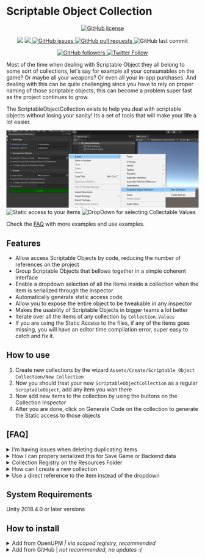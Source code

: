 # Scriptable Object Collection

<p align="center">
    <a href="https://github.com/brunomikoski/ScriptableObjectCollection/blob/master/LICENSE.md">
		<img alt="GitHub license" src ="https://img.shields.io/github/license/Thundernerd/Unity3D-PackageManagerModules" />
	</a>

</p> 
<p align="center">
	<a href="https://www.codacy.com/gh/brunomikoski/ScriptableObjectCollection/dashboard?utm_source=github.com&amp;utm_medium=referral&amp;utm_content=brunomikoski/ScriptableObjectCollection&amp;utm_campaign=Badge_Grade"><img src="https://app.codacy.com/project/badge/Grade/468941ad106648fc952ee1871840af9f"/></a>
    <a href="https://openupm.com/packages/com.brunomikoski.scriptableobjectcollection/">
        <img src="https://img.shields.io/npm/v/com.brunomikoski.scriptableobjectcollection?label=openupm&amp;registry_uri=https://package.openupm.com" />
    </a>

  <a href="https://github.com/brunomikoski/ScriptableObjectCollection/issues">
     <img alt="GitHub issues" src ="https://img.shields.io/github/issues/brunomikoski/ScriptableObjectCollection" />
  </a>

  <a href="https://github.com/brunomikoski/ScriptableObjectCollection/pulls">
   <img alt="GitHub pull requests" src ="https://img.shields.io/github/issues-pr/brunomikoski/ScriptableObjectCollection" />
  </a>
  
  <img alt="GitHub last commit" src ="https://img.shields.io/github/last-commit/brunomikoski/ScriptableObjectCollection" />
</p>

<p align="center">
    	<a href="https://github.com/brunomikoski">
        	<img alt="GitHub followers" src="https://img.shields.io/github/followers/brunomikoski?style=social">
	</a>	
	<a href="https://twitter.com/brunomikoski">
		<img alt="Twitter Follow" src="https://img.shields.io/twitter/follow/brunomikoski?style=social">
	</a>
</p>



Most of the time when dealing with Scriptable Object they all belong to some sort of collections, let's say for example all your consumables on the game? Or maybe all your weapons? Or even all your in-app purchases. And dealing with this can be quite challenging since you have to rely on proper naming of those scriptable objects, this can become a problem super fast as the project continues to grow.

The ScriptableObjectCollection exists to help you deal with scriptable objects without losing your sanity! Its a set of tools that will make your life a lot easier.


![wizard](/Documentation~/create-collection-wizzard.png)
![Static access to your items](https://github.com/brunomikoski/ScriptableObjectCollection/blob/master/Documentation~/code-access.gif)
![DropDown for selecting Collectable Values](https://github.com/brunomikoski/ScriptableObjectCollection/blob/master/Documentation~/property-drawer.gif)

Check the [FAQ](https://github.com/brunomikoski/ScriptableObjectCollection/wiki/FAQ) with more examples and use examples.


## Features
- Allow access Scriptable Objects by code, reducing the number of references on the project
- Group Scriptable Objects that bellows together in a simple coherent interface
- Enable a dropdown selection of all the items inside a collection when the item is serialized through the inspector
- Automatically generate static access code
- Allow you to expose the entire object to be tweakable in any inspector
- Makes the usability of Scriptable Objects in bigger teams a lot better
- Iterate over all the items of any collection by `Collection.Values`
- If you are using the Static Access to the files, if any of the items goes missing, you will have an editor time compilation error, super easy to catch and fix it.


## How to use
 1. Create new collections by the wizard `Assets/Create/Scriptable Object Collection/New Collection` 
 2. Now you should treat your new `ScriptableObjectCollection` as a regular `ScriptableObject`, add any item you wan there  
 3. Now add new items to the collection by using the buttons on the Collection Inspector
 4. After you are done, click on Generate Code on the collection to generate the Static access to those objects


## [FAQ]
<details>
  <summary>I'm having issues when deleting duplicating items</summary>
 It's really hard to make sure those features work perfectly with the system since it depends on to catch up the GUIDs of the collectables, **ALWAYS** try to use the Add New / Deleting by the inspector itself
</details>

<details>
  <summary>How I can propery serialized this for Save Game or Backend data</summary>
There's a couple of ways of dealing with this, the easiest one its to use the `IndirectReference` when you need this data to be serialized, this will only store 2 GUIDs.
 Another option its properly writing a proper parser using the ISerializationCallback.
</details>

<details>
  <summary>Collection Registry on the Resources Folder</summary>
Since the CollectionsRegistry is inside the Resources folder, every reference this has to a collection and to all the collectables will be inside the Unity Resources bundle, and if have a lot of references for expensive stuff, this can decrease your startup time significantly, there are 2 things you should keep in mind: 
1. Use the Automatically Loaded items for items that should be available for the lifetime of your game
2. If you want to use this for more expensive stuff, let's say all the gameplay prefabs, you can uncheck the automatic initialization of this collection, and register the collection on your loading by using `CollectionsRegistry.Instance.RegisterCollection(Collection);` and removing it when they are not necessary anymore.
</details>
 
 <details>
  <summary>How can I create a new collection</summary>
You can use the Collection Creating Wizzard by right click on the project panel and going into: `Assets/Create/Scriptable Object Collection/New Collection` this will create 3 items and respective folder: `YourCollectionName.cs` `YourCollectableName.cs` and the Collection Scriptable Object
![Create Collection Wizzard](https://github.com/badawe/ScriptableObjectCollection/blob/master/Documentation~/create-collection-wizzard.png)
</details>
 
 
  <details>
  <summary>Use a direct reference to the item instead of the dropdown</summary>
When you add a reference to a Collectable you may choose how you want this to be displayed, there are two options for now: `DropDown` / `AsReference`, reference its exactly what you would expect, the user should assign this reference by selecting inside the project, and the default one `DropDown` display all the available options in a drop-down:
![DropDown for selecting Collectable Values](https://github.com/badawe/ScriptableObjectCollection/blob/master/Documentation~/property-drawer.gif)
</details>
 
 
## System Requirements
Unity 2018.4.0 or later versions


## How to install

<details>
<summary>Add from OpenUPM <em>| via scoped registry, recommended</em></summary>

This package is available on OpenUPM: https://openupm.com/packages/com.brunomikoski.scriptableobjectcollection

To add it the package to your project:

- open `Edit/Project Settings/Package Manager`
- add a new Scoped Registry:
  ```
  Name: OpenUPM
  URL:  https://package.openupm.com/
  Scope(s): com.brunomikoski
  ```
- click <kbd>Save</kbd>
- open Package Manager
- click <kbd>+</kbd>
- select <kbd>Add from Git URL</kbd>
- paste `com.brunomikoski.scriptableobjectcollection`
- click <kbd>Add</kbd>
</details>

<details>
<summary>Add from GitHub | <em>not recommended, no updates :( </em></summary>

You can also add it directly from GitHub on Unity 2019.4+. Note that you won't be able to receive updates through Package Manager this way, you'll have to update manually.

- open Package Manager
- click <kbd>+</kbd>
- select <kbd>Add from Git URL</kbd>
- paste `https://github.com/brunomikoski/ScriptableObjectCollection.git`
- click <kbd>Add</kbd>
</details>
